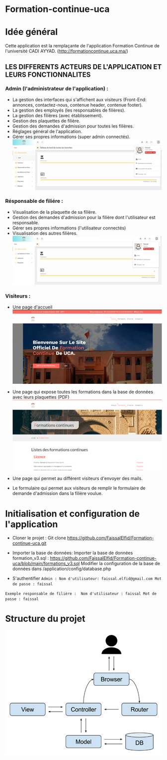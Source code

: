 # Formation-continue-uca
# Idée général 
Cette application est la remplaçante de l'application Formation Continue de l'université CADI AYYAD. (http://formationcontinue.uca.ma/)
## LES DIFFERENTS ACTEURS DE L'APPLICATION ET LEURS FONCTIONNALITES
### Admin (l'administrateur de l'application) :
-	La gestion des interfaces qui s'affichent aux visiteurs (Front-End: annonces, contactez-nous, contenue header, contenue footer).
-	La gestion des employés (les responsables de filières).
-	La gestion des filières (avec établissement).
-	Gestion des plaquettes de filière.
-	Gestion des demandes d'admission pour toutes les filières.
-	Réglages général de l'application.
-	Gérer ses propres informations (super admin connectés).
![plot](./images/pic1.png)

### Résponsable de filiére :
-	Visualisation de la plaquette de sa filière.
-	Gestion des demandes d'admission pour la filière dont l'utilisateur est responsable.
-	Gérer ses propres informations (l'utilisateur connectés)
-	Visualisation des autres filières.
![plot](./images/pic2.png)

### Visiteurs : 
-	Une page d'accueil 
![plot](./images/pic3.png)

-	Une page qui expose toutes les formations dans la base de données avec leurs plaquettes (PDF)
![plot](./images/pic4.png)

-	Une page qui permet au différent visiteurs d'envoyer des mails.
-	Le formulaire qui permet aux visiteurs de remplir le formulaire de demande d'admission dans la filière voulue.

# Initialisation et configuration de l'application

- Cloner le projet :
Git clone https://github.com/FaissalElfid/Formation-continue-uca.git

- Importer la base de données:
Importer la base de données formation_v3.sql : https://github.com/FaissalElfid/Formation-continue-uca/blob/main/formations_v3.sql
Modifier la configuration de la base de données dans /application/config/database.php 

- S'authentifier
`Admin :
Nom d'utilisateur: faissal.elfid@gmail.com
Mot de passe : faissal` 

`Exemple responsable de filière : 
Nom d'utilisateur : faissal
Mot de passe : faissal`

# Structure du projet
![plot](./images/pic5.png)


